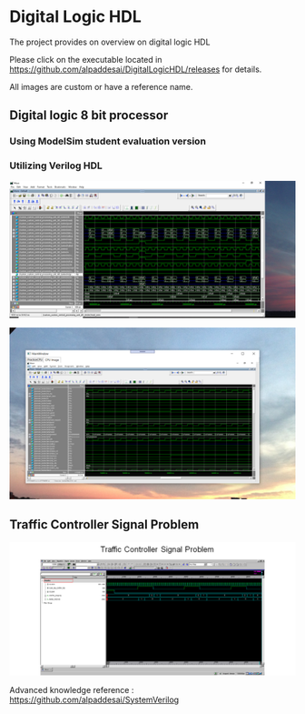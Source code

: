 # Digital Logic HDL

The project provides on overview on digital logic HDL

Please click on the executable located in https://github.com/alpaddesai/DigitalLogicHDL/releases for details. 

All images are custom or have a reference name.

## Digital logic 8 bit processor
### Using ModelSim student evaluation version
### Utilizing Verilog HDL

![image](CPUImage.png)

![image](DigitalLogicCPUImage.png)

## Traffic Controller Signal Problem
![image](TrafficControllerExample.png)

Advanced knowledge reference : https://github.com/alpaddesai/SystemVerilog
